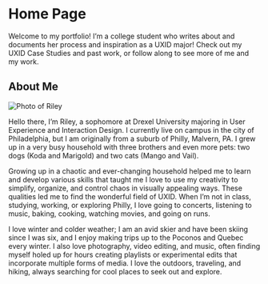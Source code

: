# Home Page

Welcome to my portfolio! I’m a college student who writes about and documents her process and inspiration as a UXID major! Check out my UXID Case Studies and past work, or follow along to see more of me and my work.


## About Me

![Photo of Riley](URL_TO_IMAGE)

Hello there, I’m Riley, a sophomore at Drexel University majoring in User Experience and Interaction Design. I currently live on campus in the city of Philadelphia, but I am originally from a suburb of Philly, Malvern, PA. I grew up in a very busy household with three brothers and even more pets: two dogs (Koda and Marigold) and two cats (Mango and Vail).

Growing up in a chaotic and ever-changing household helped me to learn and develop various skills that taught me I love to use my creativity to simplify, organize, and control chaos in visually appealing ways. These qualities led me to find the wonderful field of UXID. When I’m not in class, studying, working, or exploring Philly, I love going to concerts, listening to music, baking, cooking, watching movies, and going on runs.

I love winter and colder weather; I am an avid skier and have been skiing since I was six, and I enjoy making trips up to the Poconos and Quebec every winter. I also love photography, video editing, and music, often finding myself holed up for hours creating playlists or experimental edits that incorporate multiple forms of media. I love the outdoors, traveling, and hiking, always searching for cool places to seek out and explore.
